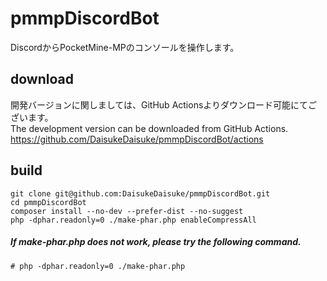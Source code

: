 # pmmpDiscordBot
DiscordからPocketMine-MPのコンソールを操作します。

## download
開発バージョンに関しましては、GitHub Actionsよりダウンロード可能にてございます。  
The development version can be downloaded from GitHub Actions.
https://github.com/DaisukeDaisuke/pmmpDiscordBot/actions

## build
```
git clone git@github.com:DaisukeDaisuke/pmmpDiscordBot.git
cd pmmpDiscordBot
composer install --no-dev --prefer-dist --no-suggest
php -dphar.readonly=0 ./make-phar.php enableCompressAll
```
##### If make-phar.php does not work, please try the following command.
```
# php -dphar.readonly=0 ./make-phar.php
```
